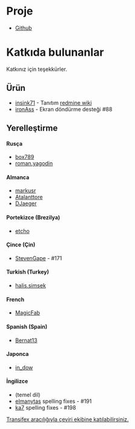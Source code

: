 Proje
==========
- [Github](https://github.com/indication/OpenRedmine)

Katkıda bulunanlar
==========

Katkınız için teşekkürler.

## Ürün

- [insink71](https://twitter.com/insink71/statuses/425297982078996480) - Tanıtım [redmine wiki](http://www.redmine.org/projects/redmine/wiki/ThirdPartyTools)
- [ironAss](https://github.com/ironAss) - Ekran döndürme desteği #88

## Yerelleştirme

#### Rusça
- [box789](https://github.com/box789)
- [roman.yagodin](https://www.transifex.com/user/profile/roman.yagodin/)

#### Almanca
- [markusr](https://github.com/markusr)
- [Atalanttore](https://www.transifex.com/user/profile/Atalanttore/)
- [DJaeger](https://www.transifex.com/user/profile/DJaeger/)

#### Portekizce (Brezilya)
- [etcho](https://www.transifex.com/user/profile/etcho/)

#### Çince (Çin)
-  [StevenGape](https://github.com/StevenGape) - #171

#### Turkish (Turkey)
- [halis.simsek](https://www.transifex.com/user/profile/halis.simsek/)

#### French
- [MagicFab](https://www.transifex.com/user/profile/MagicFab/)

#### Spanish (Spain)
- [Bernat13](https://www.transifex.com/user/profile/Bernat13/)

#### Japonca
- [in_dow](https://www.transifex.com/user/profile/in_dow/)

#### İngilizce
- (temel dil)
- [elmanytas](https://github.com/elmanytas) spelling fixes - #191
- [ka7](https://github.com/ka7) spelling fixes - #198


[Transifex aracılığıyla çeviri ekibine katılabilirsiniz.](https://www.transifex.com/indication/openredmine/)
